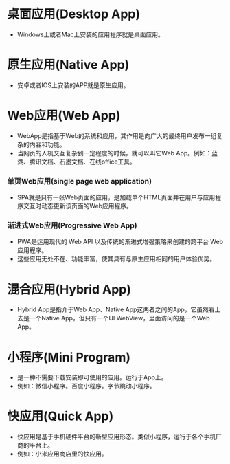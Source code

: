 # 桌面应用(Desktop App)
* Windows上或者Mac上安装的应用程序就是桌面应用。

# 原生应用(Native App)
* 安卓或者IOS上安装的APP就是原生应用。

# Web应用(Web App)
* WebApp是指基于Web的系统和应用，其作用是向广大的最终用户发布一组复杂的内容和功能。
* 当网页的人机交互复杂到一定程度的时候，就可以叫它Web App。例如：蓝湖、腾讯文档、石墨文档、在线office工具。
### 单页Web应用(single page web application)
* SPA就是只有一张Web页面的应用，是加载单个HTML页面并在用户与应用程序交互时动态更新该页面的Web应用程序。
### 渐进式Web应用(Progressive Web App)
* PWA是运用现代的 Web API 以及传统的渐进式增强策略来创建的跨平台 Web 应用程序。
* 这些应用无处不在、功能丰富，使其具有与原生应用相同的用户体验优势。

# 混合应用(Hybrid App)
* Hybrid App是指介于Web App、Native App这两者之间的App，它虽然看上去是一个Native App，但只有一个UI WebView，里面访问的是一个Web App。

# 小程序(Mini Program)
* 是一种不需要下载安装即可使用的应用。运行于App上。
* 例如：微信小程序。百度小程序。字节跳动小程序。
 
# 快应用(Quick App)
* 快应用是基于手机硬件平台的新型应用形态。类似小程序，运行于各个手机厂商的平台上。
* 例如：小米应用商店里的快应用。
